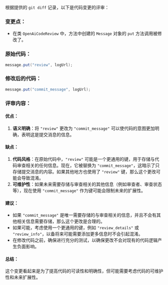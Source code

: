 根据提供的 `git diff` 记录，以下是代码变更的评审：

### 变更点：
- 在类 `OpenAiCodeReview` 中，方法中创建的 `Message` 对象的 `put` 方法调用被修改了。

### 原始代码：
```java
message.put("review", logUrl);
```

### 修改后的代码：
```java
message.put("commit_message", logUrl);
```

### 评审内容：

#### 优点：
1. **语义明确**：将 `"review"` 更改为 `"commit_message"` 可以使代码的意图更加明确，表明这是提交消息的信息。

#### 缺点：
1. **代码风格**：在原始代码中，`"review"` 可能是一个更通用的键，用于存储与代码审查相关的任何信息。现在，它被替换为 `"commit_message"`，这暗示了只存储提交消息的内容。如果其他地方也使用了 `"review"` 键，那么这个更改可能会导致混淆。
2. **可维护性**：如果未来需要存储与审查相关的其他信息（例如审查者、审查状态等），现在使用 `"commit_message"` 作为键可能会限制未来的扩展性。

#### 建议：
- 如果 `"commit_message"` 是唯一需要存储的与审查相关的信息，并且不会有其他相关信息需要存储，那么这个更改是合理的。
- 如果可能，考虑使用一个更通用的键，例如 `"review_details"` 或 `"review_info"`，以备将来可能需要添加更多信息时不会引起混淆。
- 在修改代码之前，确保进行充分的测试，以确保更改不会对现有的代码逻辑产生负面影响。

#### 总结：
这个变更看起来是为了提高代码的可读性和明确性，但可能需要考虑代码的可维护性和未来扩展性。